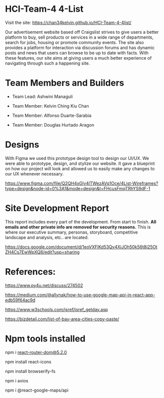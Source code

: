 # HCI-Team-4 4-List

Visit the site: https://chan34kelvin.github.io/HCI-Team-4-4list/

Our advertisement website based off Craigslist strives to give users a better platform to buy, sell products or services in a wide range of departments, search for jobs, housing or promote community events. The site also provides a platform for interaction via discussion forums and has dynamic posts and news that users can browse to be up to date with facts. With these features, our site aims at giving users a much better experience of navigating through such a happening site.

# Team Members and Builders

- Team Lead: Ashwini Managuli

- Team Member: Kelvin Ching Kiu Chan

- Team Member: Alfonso Duarte-Sarabia

- Team Member: Douglas Hurtado Aragon

# Designs

With Figma we used this prototype design tool to design our UI/UX. We were able to prototype, design, and stylize our website. It gave a blueprint on how our project will look and allowed us to easily make any changes to our UX whenever necessary.

https://www.figma.com/file/Q2QH4xGIy4lTWezAVq1Oce/4List-Wireframes?type=design&node-id=0%3A1&mode=design&t=FHcusFmqTRhYS9dF-1


# Site Development Report

This report includes every part of the development. From start to finish. **All emails and other private info are removed for security reasons.**
This is where our executive summary, personas, storyboard, competitive landscape and analysis, etc.. are located.

https://docs.google.com/document/d/1eoVXFlKd53Qy4XiJOh50k56t8i25OtZH4Cs7EwWpXQ8/edit?usp=sharing


# References:

https://www.py4u.net/discuss/274502

https://medium.com/@allynak/how-to-use-google-map-api-in-react-app-edb59f64ac9d

https://www.w3schools.com/jsref/jsref_getday.asp

https://bizdetail.com/list-of-bay-area-cities-copy-paste/

# Npm tools installed

npm i react-router-dom@5.2.0

npm install react-icons

npm install browserify-fs

npm i axios

npm i @react-google-maps/api

